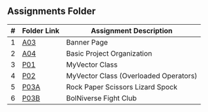 ##  Assignments Folder

|   #   | Folder Link | Assignment Description |
| :---: | ----------- | ---------------------- |
|   1   |    [A03](https://github.com/tranvex/2143-OOP-Helal/tree/main/Assignments/A03)| Banner Page|
|   2   |    [A04](https://github.com/tranvex/2143-OOP-Helal/tree/main/Assignments/A04)| Basic Project Organization|
|   3   |    [P01](https://github.com/tranvex/2143-OOP-Helal/tree/main/Assignments/P01)| MyVector Class|
|   4   |    [P02](https://github.com/tranvex/2143-OOP-Helal/tree/main/Assignments/P02)| MyVector Class (Overloaded Operators)|
|   5   |    [P03A](https://github.com/tranvex/2143-OOP-Helal/tree/main/Assignments/P03A)| Rock Paper Scissors Lizard Spock|
|   6   |    [P03B](https://github.com/tranvex/2143-OOP-Helal/tree/main/Assignments/P03B)| BolNiverse Fight Club|